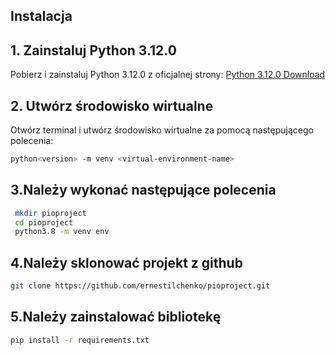 ## Instalacja

## 1. Zainstaluj Python 3.12.0

Pobierz i zainstaluj Python 3.12.0 z oficjalnej strony:
[Python 3.12.0 Download](https://www.python.org/downloads/release/python-3120/)

## 2. Utwórz środowisko wirtualne

Otwórz terminal i utwórz środowisko wirtualne za pomocą następującego polecenia:

```sh
python<version> -m venv <virtual-environment-name>
```

## 3.Należy wykonać następujące polecenia

```sh
 mkdir pioproject
 cd pioproject
 python3.8 -m venv env
```
## 4.Należy sklonować projekt z github
```sh
git clone https://github.com/ernestilchenko/pioproject.git
```

## 5.Należy zainstalować bibliotekę

```sh
pip install -r requirements.txt
```



